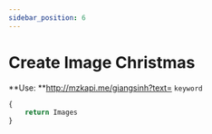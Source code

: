 ```yaml
---
sidebar_position: 6
---
```

# Create Image Christmas


**Use: **http://mzkapi.me/giangsinh?text= `keyword`

```jsx title="http://mzkapi.me/giangsinh?text=MạnhG"
{
    return Images
}
```